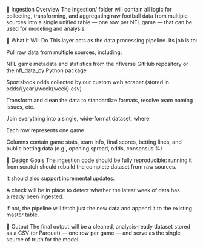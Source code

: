 🧩 Ingestion Overview
The ingestion/ folder will contain all logic for collecting, transforming, and aggregating raw football data from multiple sources into a single unified table — one row per NFL game — that can be used for modeling and analysis.

🔄 What It Will Do
This layer acts as the data processing pipeline. Its job is to:

Pull raw data from multiple sources, including:

NFL game metadata and statistics from the nflverse GitHub repository or the nfl_data_py Python package

Sportsbook odds collected by our custom web scraper (stored in odds/{year}/week{week}.csv)

Transform and clean the data to standardize formats, resolve team naming issues, etc.

Join everything into a single, wide-format dataset, where:

Each row represents one game

Columns contain game stats, team info, final scores, betting lines, and public betting data (e.g., opening spread, odds, consensus %)

🧠 Design Goals
The ingestion code should be fully reproducible: running it from scratch should rebuild the complete dataset from raw sources.

It should also support incremental updates:

A check will be in place to detect whether the latest week of data has already been ingested.

If not, the pipeline will fetch just the new data and append it to the existing master table.

📁 Output
The final output will be a cleaned, analysis-ready dataset stored as a CSV (or Parquet) — one row per game — and serve as the single source of truth for the model.
